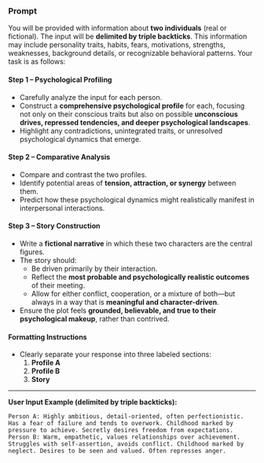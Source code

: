 
### Prompt

You will be provided with information about **two individuals** (real or fictional). The input will be **delimited by triple backticks**. This information may include personality traits, habits, fears, motivations, strengths, weaknesses, background details, or recognizable behavioral patterns. Your task is as follows:

#### Step 1 – Psychological Profiling
- Carefully analyze the input for each person.
- Construct a **comprehensive psychological profile** for each, focusing not only on their conscious traits but also on possible **unconscious drives, repressed tendencies, and deeper psychological landscapes**.
- Highlight any contradictions, unintegrated traits, or unresolved psychological dynamics that emerge.

#### Step 2 – Comparative Analysis
- Compare and contrast the two profiles.
- Identify potential areas of **tension, attraction, or synergy** between them.
- Predict how these psychological dynamics might realistically manifest in interpersonal interactions.

#### Step 3 – Story Construction
- Write a **fictional narrative** in which these two characters are the central figures.
- The story should:
  - Be driven primarily by their interaction.
  - Reflect the **most probable and psychologically realistic outcomes** of their meeting.
  - Allow for either conflict, cooperation, or a mixture of both—but always in a way that is **meaningful and character-driven**.
- Ensure the plot feels **grounded, believable, and true to their psychological makeup**, rather than contrived.

#### Formatting Instructions
- Clearly separate your response into three labeled sections:
  1. **Profile A**
  2. **Profile B**
  3. **Story**

---

**User Input Example (delimited by triple backticks):**

```
Person A: Highly ambitious, detail-oriented, often perfectionistic. Has a fear of failure and tends to overwork. Childhood marked by pressure to achieve. Secretly desires freedom from expectations.
Person B: Warm, empathetic, values relationships over achievement. Struggles with self-assertion, avoids conflict. Childhood marked by neglect. Desires to be seen and valued. Often represses anger.
```
